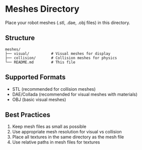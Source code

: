 # Meshes Directory

Place your robot meshes (.stl, .dae, .obj files) in this directory.

## Structure
```
meshes/
├── visual/          # Visual meshes for display
├── collision/       # Collision meshes for physics
└── README.md        # This file
```

## Supported Formats
- STL (recommended for collision meshes)
- DAE/Collada (recommended for visual meshes with materials)
- OBJ (basic visual meshes)

## Best Practices
1. Keep mesh files as small as possible
2. Use appropriate mesh resolution for visual vs collision
3. Place all textures in the same directory as the mesh file
4. Use relative paths in mesh files for textures
